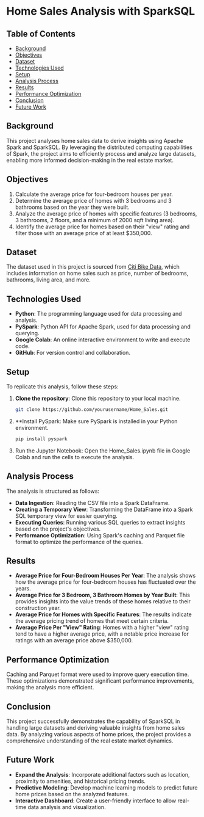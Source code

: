 # Home Sales Analysis with SparkSQL

## Table of Contents

- [Background](#background)
- [Objectives](#objectives)
- [Dataset](#dataset)
- [Technologies Used](#technologies-used)
- [Setup](#setup)
- [Analysis Process](#analysis-process)
- [Results](#results)
- [Performance Optimization](#performance-optimization)
- [Conclusion](#conclusion)
- [Future Work](#future-work)

## Background

This project analyses home sales data to derive insights using Apache Spark and SparkSQL. By leveraging the distributed computing capabilities of Spark, the project aims to efficiently process and analyze large datasets, enabling more informed decision-making in the real estate market.

## Objectives

1. Calculate the average price for four-bedroom houses per year.
2. Determine the average price of homes with 3 bedrooms and 3 bathrooms based on the year they were built.
3. Analyze the average price of homes with specific features (3 bedrooms, 3 bathrooms, 2 floors, and a minimum of 2000 sqft living area).
4. Identify the average price for homes based on their "view" rating and filter those with an average price of at least $350,000.

## Dataset

The dataset used in this project is sourced from [Citi Bike Data](https://2u-data-curriculum-team.s3.amazonaws.com/dataviz-classroom/v1.2/22-big-data/home_sales_revised.csv), which includes information on home sales such as price, number of bedrooms, bathrooms, living area, and more.

## Technologies Used

- **Python**: The programming language used for data processing and analysis.
- **PySpark**: Python API for Apache Spark, used for data processing and querying.
- **Google Colab**: An online interactive environment to write and execute code.
- **GitHub**: For version control and collaboration.


## Setup

To replicate this analysis, follow these steps:

1. **Clone the repository**: Clone this repository to your local machine.
   ```bash
   git clone https://github.com/yourusername/Home_Sales.git
   ```
2. **Install PySpark: Make sure PySpark is installed in your Python environment.
   ```bash
   pip install pyspark
   ```
3. Run the Jupyter Notebook: Open the Home_Sales.ipynb file in Google Colab and run the cells to execute the analysis.

## Analysis Process

The analysis is structured as follows:

- **Data Ingestion**: Reading the CSV file into a Spark DataFrame.
- **Creating a Temporary View**: Transforming the DataFrame into a Spark SQL temporary view for easier querying.
- **Executing Queries**: Running various SQL queries to extract insights based on the project's objectives.
- **Performance Optimization**: Using Spark's caching and Parquet file format to optimize the performance of the queries.

## Results

- **Average Price for Four-Bedroom Houses Per Year**: The analysis shows how the average price for four-bedroom houses has fluctuated over the years.
- **Average Price for 3 Bedroom, 3 Bathroom Homes by Year Built**: This provides insights into the value trends of these homes relative to their construction year.
- **Average Price for Homes with Specific Features**: The results indicate the average pricing trend of homes that meet certain criteria.
- **Average Price Per "View" Rating**: Homes with a higher "view" rating tend to have a higher average price, with a notable price increase for ratings with an average price above $350,000.

## Performance Optimization

Caching and Parquet format were used to improve query execution time. These optimizations demonstrated significant performance improvements, making the analysis more efficient.

## Conclusion

This project successfully demonstrates the capability of SparkSQL in handling large datasets and deriving valuable insights from home sales data. By analyzing various aspects of home prices, the project provides a comprehensive understanding of the real estate market dynamics.

## Future Work

- **Expand the Analysis**: Incorporate additional factors such as location, proximity to amenities, and historical pricing trends.
- **Predictive Modeling**: Develop machine learning models to predict future home prices based on the analyzed features.
- **Interactive Dashboard**: Create a user-friendly interface to allow real-time data analysis and visualization.
